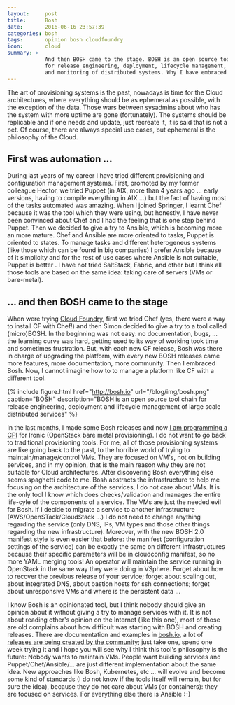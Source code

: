 ```yaml
---
layout:     post
title:      Bosh
date:       2016-06-16 23:57:39
categories: bosh
tags:       opinion bosh cloudfoundry
icon:       cloud
summary: >
            And then BOSH came to the stage. BOSH is an open source tool 
            for release engineering, deployment, lifecycle management, 
            and monitoring of distributed systems. Why I have embraced it?
---
```


The art of provisioning systems is the past, nowadays is time for the Cloud 
architectures, where everything should be as ephemeral as possible, with the 
exception of the data. Those wars between sysadmins about who has the system 
with more uptime are gone (fortunately). The systems should be replicable and 
if one needs and update, just recreate it, it is said that is not a pet. Of 
course, there are always special use cases, but ephemeral is the philosophy of 
the Cloud.


First was automation ...
------------------------


During last years of my career I have tried different provisioning and 
configuration management systems. First, promoted by my former colleague Hector, 
we tried Puppet (in AIX, more than 4 years ago ... early versions, having to 
compile everything in AIX ...) but the fact of having most of the tasks 
automated was amazing. When I joined Springer, I learnt Chef because it was the 
tool which they were using, but honestly, I have never been convinced about Chef 
and I had the feeling that is one step behind Puppet. Then we decided to give a 
try to Ansible, which is becoming more an more mature. Chef and Ansible are 
more oriented to tasks, Puppet is oriented to states. To manage tasks and 
different heterogeneus systems (like those which can be found in big companies) 
I prefer Ansible because of it simplicity and for the rest of use cases where 
Ansible is not suitable, Puppet is better . I have not tried SaltStack, Fabric, 
and other but I think all those tools are based on the same idea: taking care 
of servers (VMs or bare-metal).


... and then BOSH came to the stage
-----------------------------------

When were trying [Cloud Foundry](https://www.cloudfoundry.org/), first we tried 
Chef (yes, there were a way to install CF with Chef!) and then Simon decided to 
give a try to a tool called (micro)BOSH. In the beginning was not easy: no 
documentation, bugs, ... the learning curve was hard, getting used to its way of 
working took time and sometimes frustration. But, with each new CF release, Bosh 
was there in charge of upgrading the platform, with every new BOSH releases came
more features, more documentation, more community. Then I embraced Bosh. Now, I
cannot imagine how to to manage a platform like CF with a different tool.


{% include figure.html href="http://bosh.io" url="/blog/img/bosh.png" caption="BOSH" description="BOSH is an open source tool chain for release engineering, deployment and lifecycle management of large scale distributed services" %}


In the last months, I made some Bosh releases and now 
[I am programming a CPI](https://github.com/jriguera/bosh-ironic-cpi-release) for
Ironic (OpenStack bare metal provisioning). I do not want to go back to 
traditional provisioning tools. For me, all of those provisioning systems 
are like going back to the past, to the horrible world of trying to 
maintain/manage/control VMs. They are focused on VM's, not on building 
services, and in my opinion, that is the main reason why they are not suitable 
for Cloud architectures. After discovering Bosh everything else seems spaghetti
code to me. Bosh abstracts the infrastructure to help me focusing on 
the architecture of the services, I do not care about VMs. It is the only tool 
I know which does checks/validation and manages the entire life-cyle of the 
components of a service. The VMs are just the needed evil for Bosh. 
If I decide to migrate a service to another infrastructure 
(AWS/OpenSTack/CloudStack ...) I do not need to change anything regarding the
service (only DNS, IPs, VM types and those other things regarding the new
infrastructure). Moreover, with the new BOSH 2.0 manifest style is even easier
that before: the manifest (configuration settings of the service) can be
exactly the same on different infrastructures because their specific parameters
will be in cloudconfig manifest, so no more YAML merging tools! An operator 
will maintain the service running in OpenStack in the same way they were doing
in VSphere. Forget about how to recover the previous release of your service; 
forget about scaling out, about integrated DNS, about bastion hosts for ssh 
connections; forget about unresponsive VMs and where is the persistent data ...

I know Bosh is an opinionated tool, but I think nobody should give an opinion 
about it without giving a try to manage services with it. It is not about 
reading other's opinion on the Internet (like this one), most of those are old 
complains about how difficult was starting with BOSH and creating releases. 
There are documentation and examples in [bosh.io](http://bosh.io), a lot of 
[releases are being created by the community](https://github.com/cloudfoundry-community?utf8=%E2%9C%93&query=boshrelease); 
just take one, spend one week trying it and I hope you will see why I think 
this tool's philosophy is the future: Nobody wants to maintain VMs. 
People want building services and Puppet/Chef/Ansible/... are just different 
implementation about the same idea. New approaches like Bosh, Kubernetes, etc ... 
will evolve and become some kind of standards (I do not know if the tools 
itself will remain, but for sure the idea), because they do not care about 
VMs (or containers): they are focused on services. For everything else there 
is Ansible :-)
